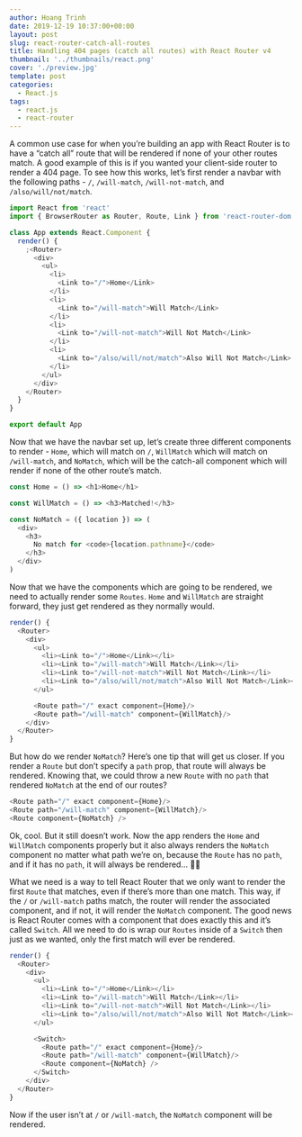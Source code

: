 ```yaml
---
author: Hoang Trinh
date: 2019-12-19 10:37:00+00:00
layout: post
slug: react-router-catch-all-routes
title: Handling 404 pages (catch all routes) with React Router v4
thumbnail: '../thumbnails/react.png'
cover: './preview.jpg'
template: post
categories:
  - React.js
tags:
  - react.js
  - react-router
---
```


A common use case for when you’re building an app with React Router is to have a “catch all” route that will be rendered if none of your other routes match. A good example of this is if you wanted your client-side router to render a 404 page. To see how this works, let’s first render a navbar with the following paths - `/`, `/will-match`, `/will-not-match`, and `/also/will/not/match`.

```javascript
import React from 'react'
import { BrowserRouter as Router, Route, Link } from 'react-router-dom'

class App extends React.Component {
  render() {
    ;<Router>
      <div>
        <ul>
          <li>
            <Link to="/">Home</Link>
          </li>
          <li>
            <Link to="/will-match">Will Match</Link>
          </li>
          <li>
            <Link to="/will-not-match">Will Not Match</Link>
          </li>
          <li>
            <Link to="/also/will/not/match">Also Will Not Match</Link>
          </li>
        </ul>
      </div>
    </Router>
  }
}

export default App
```

Now that we have the navbar set up, let’s create three different components to render - `Home`, which will match on `/`, `WillMatch` which will match on `/will-match`, and `NoMatch`, which will be the catch-all component which will render if none of the other route’s match.

```javascript
const Home = () => <h1>Home</h1>

const WillMatch = () => <h3>Matched!</h3>

const NoMatch = ({ location }) => (
  <div>
    <h3>
      No match for <code>{location.pathname}</code>
    </h3>
  </div>
)
```

Now that we have the components which are going to be rendered, we need to actually render some `Routes`. `Home` and `WillMatch` are straight forward, they just get rendered as they normally would.

```javascript
render() {
  <Router>
    <div>
      <ul>
        <li><Link to="/">Home</Link></li>
        <li><Link to="/will-match">Will Match</Link></li>
        <li><Link to="/will-not-match">Will Not Match</Link></li>
        <li><Link to="/also/will/not/match">Also Will Not Match</Link></li>
      </ul>

      <Route path="/" exact component={Home}/>
      <Route path="/will-match" component={WillMatch}/>
    </div>
  </Router>
}
```

But how do we render `NoMatch`? Here’s one tip that will get us closer. If you render a `Route` but don’t specify a `path` prop, that route will always be rendered. Knowing that, we could throw a new `Route` with no `path` that rendered `NoMatch` at the end of our routes?

```javascript
<Route path="/" exact component={Home}/>
<Route path="/will-match" component={WillMatch}/>
<Route component={NoMatch} />
```

Ok, cool. But it still doesn’t work. Now the app renders the `Home` and `WillMatch` components properly but it also always renders the `NoMatch` component no matter what path we’re on, because the `Route` has no `path`, and if it has no `path`, it will always be rendered… 👨‍💻

What we need is a way to tell React Router that we only want to render the first `Route` that matches, even if there’s more than one match. This way, if the `/` or `/will-match` paths match, the router will render the associated component, and if not, it will render the `NoMatch` component. The good news is React Router comes with a component that does exactly this and it’s called `Switch`. All we need to do is wrap our `Routes` inside of a `Switch` then just as we wanted, only the first match will ever be rendered.

```javascript
render() {
  <Router>
    <div>
      <ul>
        <li><Link to="/">Home</Link></li>
        <li><Link to="/will-match">Will Match</Link></li>
        <li><Link to="/will-not-match">Will Not Match</Link></li>
        <li><Link to="/also/will/not/match">Also Will Not Match</Link></li>
      </ul>

      <Switch>
        <Route path="/" exact component={Home}/>
        <Route path="/will-match" component={WillMatch}/>
        <Route component={NoMatch} />
      </Switch>
    </div>
  </Router>
}
```

Now if the user isn’t at `/` or `/will-match`, the `NoMatch` component will be rendered.
